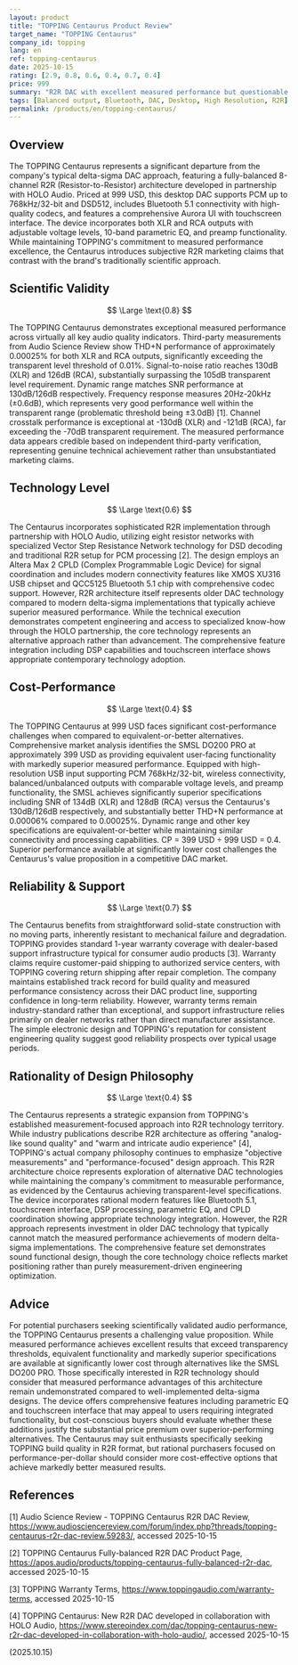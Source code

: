 ```yaml
---
layout: product
title: "TOPPING Centaurus Product Review"
target_name: "TOPPING Centaurus"
company_id: topping
lang: en
ref: topping-centaurus
date: 2025-10-15
rating: [2.9, 0.8, 0.6, 0.4, 0.7, 0.4]
price: 999
summary: "R2R DAC with excellent measured performance but questionable value proposition and design philosophy departure from TOPPING's scientific approach."
tags: [Balanced output, Bluetooth, DAC, Desktop, High Resolution, R2R]
permalink: /products/en/topping-centaurus/
---
```

## Overview

The TOPPING Centaurus represents a significant departure from the company's typical delta-sigma DAC approach, featuring a fully-balanced 8-channel R2R (Resistor-to-Resistor) architecture developed in partnership with HOLO Audio. Priced at 999 USD, this desktop DAC supports PCM up to 768kHz/32-bit and DSD512, includes Bluetooth 5.1 connectivity with high-quality codecs, and features a comprehensive Aurora UI with touchscreen interface. The device incorporates both XLR and RCA outputs with adjustable voltage levels, 10-band parametric EQ, and preamp functionality. While maintaining TOPPING's commitment to measured performance excellence, the Centaurus introduces subjective R2R marketing claims that contrast with the brand's traditionally scientific approach.

## Scientific Validity

$$ \Large \text{0.8} $$

The TOPPING Centaurus demonstrates exceptional measured performance across virtually all key audio quality indicators. Third-party measurements from Audio Science Review show THD+N performance of approximately 0.00025% for both XLR and RCA outputs, significantly exceeding the transparent level threshold of 0.01%. Signal-to-noise ratio reaches 130dB (XLR) and 126dB (RCA), substantially surpassing the 105dB transparent level requirement. Dynamic range matches SNR performance at 130dB/126dB respectively. Frequency response measures 20Hz-20kHz (±0.6dB), which represents very good performance well within the transparent range (problematic threshold being ±3.0dB) [1]. Channel crosstalk performance is exceptional at -130dB (XLR) and -121dB (RCA), far exceeding the -70dB transparent requirement. The measured performance data appears credible based on independent third-party verification, representing genuine technical achievement rather than unsubstantiated marketing claims.

## Technology Level

$$ \Large \text{0.6} $$

The Centaurus incorporates sophisticated R2R implementation through partnership with HOLO Audio, utilizing eight resistor networks with specialized Vector Step Resistance Network technology for DSD decoding and traditional R2R setup for PCM processing [2]. The design employs an Altera Max 2 CPLD (Complex Programmable Logic Device) for signal coordination and includes modern connectivity features like XMOS XU316 USB chipset and QCC5125 Bluetooth 5.1 chip with comprehensive codec support. However, R2R architecture itself represents older DAC technology compared to modern delta-sigma implementations that typically achieve superior measured performance. While the technical execution demonstrates competent engineering and access to specialized know-how through the HOLO partnership, the core technology represents an alternative approach rather than advancement. The comprehensive feature integration including DSP capabilities and touchscreen interface shows appropriate contemporary technology adoption.

## Cost-Performance

$$ \Large \text{0.4} $$

The TOPPING Centaurus at 999 USD faces significant cost-performance challenges when compared to equivalent-or-better alternatives. Comprehensive market analysis identifies the SMSL DO200 PRO at approximately 399 USD as providing equivalent user-facing functionality with markedly superior measured performance. Equipped with high-resolution USB input supporting PCM 768kHz/32-bit, wireless connectivity, balanced/unbalanced outputs with comparable voltage levels, and preamp functionality, the SMSL achieves significantly superior specifications including SNR of 134dB (XLR) and 128dB (RCA) versus the Centaurus's 130dB/126dB respectively, and substantially better THD+N performance at 0.00006% compared to 0.00025%. Dynamic range and other key specifications are equivalent-or-better while maintaining similar connectivity and processing capabilities. CP = 399 USD ÷ 999 USD = 0.4. Superior performance available at significantly lower cost challenges the Centaurus's value proposition in a competitive DAC market.

## Reliability & Support

$$ \Large \text{0.7} $$

The Centaurus benefits from straightforward solid-state construction with no moving parts, inherently resistant to mechanical failure and degradation. TOPPING provides standard 1-year warranty coverage with dealer-based support infrastructure typical for consumer audio products [3]. Warranty claims require customer-paid shipping to authorized service centers, with TOPPING covering return shipping after repair completion. The company maintains established track record for build quality and measured performance consistency across their DAC product line, supporting confidence in long-term reliability. However, warranty terms remain industry-standard rather than exceptional, and support infrastructure relies primarily on dealer networks rather than direct manufacturer assistance. The simple electronic design and TOPPING's reputation for consistent engineering quality suggest good reliability prospects over typical usage periods.

## Rationality of Design Philosophy

$$ \Large \text{0.4} $$

The Centaurus represents a strategic expansion from TOPPING's established measurement-focused approach into R2R technology territory. While industry publications describe R2R architecture as offering "analog-like sound quality" and "warm and intricate audio experience" [4], TOPPING's actual company philosophy continues to emphasize "objective measurements" and "performance-focused" design approach. This R2R architecture choice represents exploration of alternative DAC technologies while maintaining the company's commitment to measurable performance, as evidenced by the Centaurus achieving transparent-level specifications. The device incorporates rational modern features like Bluetooth 5.1, touchscreen interface, DSP processing, parametric EQ, and CPLD coordination showing appropriate technology integration. However, the R2R approach represents investment in older DAC technology that typically cannot match the measured performance achievements of modern delta-sigma implementations. The comprehensive feature set demonstrates sound functional design, though the core technology choice reflects market positioning rather than purely measurement-driven engineering optimization.

## Advice

For potential purchasers seeking scientifically validated audio performance, the TOPPING Centaurus presents a challenging value proposition. While measured performance achieves excellent results that exceed transparency thresholds, equivalent functionality and markedly superior specifications are available at significantly lower cost through alternatives like the SMSL DO200 PRO. Those specifically interested in R2R technology should consider that measured performance advantages of this architecture remain undemonstrated compared to well-implemented delta-sigma designs. The device offers comprehensive features including parametric EQ and touchscreen interface that may appeal to users requiring integrated functionality, but cost-conscious buyers should evaluate whether these additions justify the substantial price premium over superior-performing alternatives. The Centaurus may suit enthusiasts specifically seeking TOPPING build quality in R2R format, but rational purchasers focused on performance-per-dollar should consider more cost-effective options that achieve markedly better measured results.

## References

[1] Audio Science Review - TOPPING Centaurus R2R DAC Review, https://www.audiosciencereview.com/forum/index.php?threads/topping-centaurus-r2r-dac-review.59283/, accessed 2025-10-15

[2] TOPPING Centaurus Fully-balanced R2R DAC Product Page, https://apos.audio/products/topping-centaurus-fully-balanced-r2r-dac, accessed 2025-10-15

[3] TOPPING Warranty Terms, https://www.toppingaudio.com/warranty-terms, accessed 2025-10-15

[4] TOPPING Centaurus: New R2R DAC developed in collaboration with HOLO Audio, https://www.stereoindex.com/dac/topping-centaurus-new-r2r-dac-developed-in-collaboration-with-holo-audio/, accessed 2025-10-15

(2025.10.15)